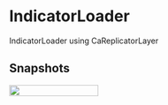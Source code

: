 # IndicatorLoader
IndicatorLoader using CaReplicatorLayer
## Snapshots

<p align="center">
<div style="display:flex">
  <img style="flex-grow:1" src="" width="32%">
</div>
</p>
